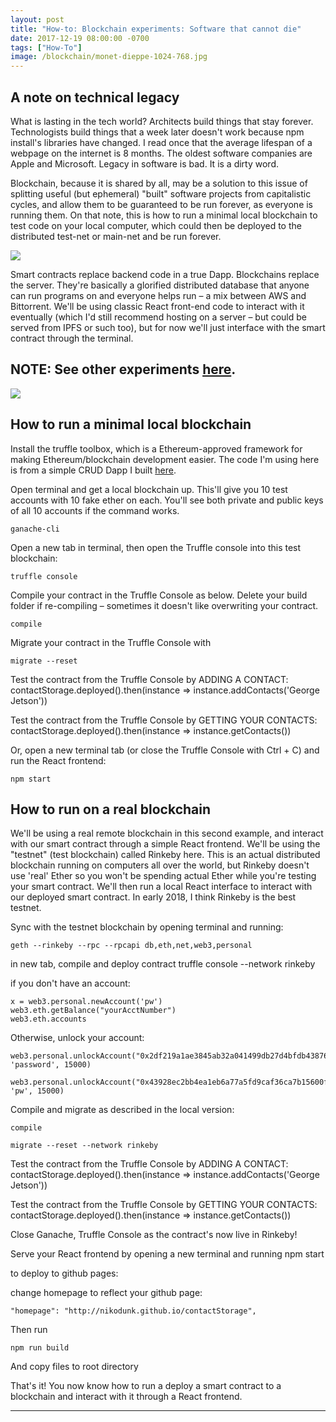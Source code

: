 ```yaml
---
layout: post
title: "How-to: Blockchain experiments: Software that cannot die"
date: 2017-12-19 08:00:00 -0700
tags: ["How-To"]
image: /blockchain/monet-dieppe-1024-768.jpg
---
```


## A note on technical legacy

What is lasting in the tech world? Architects build things that stay forever. Technologists build things that a week later doesn't work because npm install's libraries have changed. I read once that the average lifespan of a webpage on the internet is 8 months. The oldest software companies are Apple and Microsoft.
Legacy in software is bad. It is a dirty word.

Blockchain, because it is shared by all, may be a solution to this issue of splitting useful (but ephemeral) "built" software projects from capitalistic cycles, and allow them to be guaranteed to be run forever, as everyone is running them. On that note, this is how to run a minimal local blockchain to test code on your local computer, which could then be deployed to the distributed test-net or main-net and be run forever.

![](/blockchain/monet-dieppe-1024-768.jpg)

Smart contracts replace backend code in a true Dapp. Blockchains replace the server. They're basically a glorified distributed database that anyone can run programs on and everyone helps run – a mix between AWS and Bittorrent. We'll be using classic React front-end code to interact with it eventually (which I'd still recommend hosting on a server – but could be served from IPFS or such too), but for now we'll just interface with the smart contract through the terminal.

## NOTE: See other experiments [here](https://nikodunk.github.io/learnings).

![](/blockchain/ethereum.png)

## How to run a minimal local blockchain

Install the truffle toolbox, which is a Ethereum-approved framework for making Ethereum/blockchain development easier. The code I'm using here is from a simple CRUD Dapp I built [here](https://github.com/nikodunk/contactstorage).

Open terminal and get a local blockchain up. This'll give you 10 test accounts with 10 fake ether on each. You'll see both private and public keys of all 10 accounts if the command works.

    ganache-cli

Open a new tab in terminal, then open the Truffle console into this test blockchain:

    truffle console

Compile your contract in the Truffle Console as below. Delete your build folder if re-compiling – sometimes it doesn't like overwriting your contract.

    compile

Migrate your contract in the Truffle Console with

    migrate	--reset

Test the contract from the Truffle Console by ADDING A CONTACT:
contactStorage.deployed().then(instance => instance.addContacts('George Jetson'))

Test the contract from the Truffle Console by GETTING YOUR CONTACTS:
contactStorage.deployed().then(instance => instance.getContacts())

Or, open a new terminal tab (or close the Truffle Console with Ctrl + C) and run the React frontend:

    npm start

## How to run on a real blockchain

We'll be using a real remote blockchain in this second example, and interact with our smart contract through a simple React frontend. We'll be using the "testnet" (test blockchain) called Rinkeby here. This is an actual distributed blockchain running on computers all over the world, but Rinkeby doesn't use 'real' Ether so you won't be spending actual Ether while you're testing your smart contract. We'll then run a local React interface to interact with our deployed smart contract. In early 2018, I think Rinkeby is the best testnet.

Sync with the testnet blockchain by opening terminal and running:

    geth --rinkeby --rpc --rpcapi db,eth,net,web3,personal

in new tab, compile and deploy contract
truffle console --network rinkeby

if you don't have an account:

    x = web3.personal.newAccount('pw')
    web3.eth.getBalance("yourAcctNumber")
    web3.eth.accounts

Otherwise, unlock your account:

    web3.personal.unlockAccount("0x2df219a1ae3845ab32a041499db27d4bfdb43876", 'password', 15000)

    web3.personal.unlockAccount("0x43928ec2bb4ea1eb6a77a5fd9caf36ca7b15600f", 'pw', 15000)

Compile and migrate as described in the local version:

    compile

    migrate --reset --network rinkeby

Test the contract from the Truffle Console by ADDING A CONTACT:
contactStorage.deployed().then(instance => instance.addContacts('George Jetson'))

Test the contract from the Truffle Console by GETTING YOUR CONTACTS:
contactStorage.deployed().then(instance => instance.getContacts())

Close Ganache, Truffle Console as the contract's now live in Rinkeby!

Serve your React frontend by opening a new terminal and running
npm start

to deploy to github pages:

change homepage to reflect your github page:

    "homepage": "http://nikodunk.github.io/contactStorage",

Then run

    npm run build

And copy files to root directory

That's it! You now know how to run a deploy a smart contract to a blockchain and interact with it through a React frontend.

---
